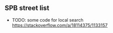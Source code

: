 SPB street list
---------------


* TODO: some code for local search <https://stackoverflow.com/a/18114375/1133157>
